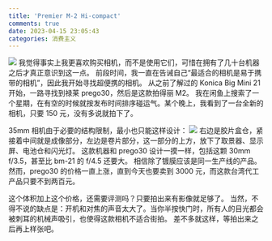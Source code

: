 ```yaml
---
title: 'Premier M-2 Hi-compact'
comments: true
date: 2023-04-15 23:05:43
categories: 消费主义
---
```

![](https://i04.cc/r/_DSC1838.jpeg)
我觉得事实上我更喜欢购买相机，而不是使用它们，可惜在拥有了几十台机器之后才真正意识到这一点。
前段时间，我一直在告诫自己“最适合的相机是易于携带的相机”，因此我开始寻找超便携的相机。
从之前了解过的 Konica Big Mini 21 开始，一路寻找到禄莱 prego30，然后是这款拍得丽 M2。
我在闲鱼上搜索了一个星期，在有空的时候就按发布时间排序碰运气。某个晚上，我看到了一台全新的相机，只要 150 元，没有多说就拍下了。

35mm 相机由于必要的结构限制，最小也只能这样设计：
![](https://i04.cc/r/_DSC1839.jpeg)
右边是胶片盒仓，紧接着中间就是成像部分，左边是卷片部分，这一部分的上方，放下了取景器、显示屏、电池仓和闪光灯。
这款机器和 prego30 设计一摸一样，包括这颗 30mm f/3.5，甚至比 bm-21 的 f/4.5 还要大。
相信除了镀膜应该是同一生产线的产品。然而，prego30 的价格一直上涨，直到今天也要卖到 3000 元，而这款台湾代工产品只要不到两百元。

这个体积加上这个价格，还需要评测吗？只要拍出来有影像就足够了。
当然，不得不说的缺点是：开机和对焦的声音太大了。当你半按快门时，所有人的目光都会被刺耳的机械声吸引，也使得这款相机不适合街拍。
差不多就这样，等拍出来之后再上样张吧。
